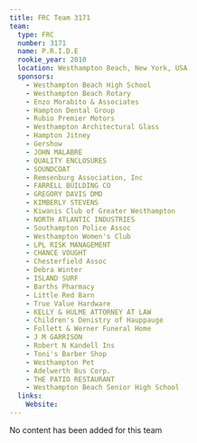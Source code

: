 ```yaml
---
title: FRC Team 3171
team:
  type: FRC
  number: 3171
  name: P.R.I.D.E
  rookie_year: 2010
  location: Westhampton Beach, New York, USA
  sponsors:
    - Westhampton Beach High School
    - Westhampton Beach Rotary
    - Enzo Morabito & Associates
    - Hampton Dental Group
    - Rubio Premier Motors
    - Westhampton Architectural Glass
    - Hampton Jitney
    - Gershow
    - JOHN MALABRE
    - QUALITY ENCLOSURES
    - SOUNDCOAT
    - Remsenburg Association, Inc
    - FARRELL BUILDING CO
    - GREGORY DAVIS DMD
    - KIMBERLY STEVENS
    - Kiwanis Club of Greater Westhampton
    - NORTH ATLANTIC INDUSTRIES
    - Southampton Police Assoc
    - Westhampton Women's Club
    - LPL RISK MANAGEMENT
    - CHANCE VOUGHT
    - Chesterfield Assoc
    - Debra Winter
    - ISLAND SURF
    - Barths Pharmacy
    - Little Red Barn
    - True Value Hardware
    - KELLY & HULME ATTORNEY AT LAW
    - Children's Denistry of Hauppauge
    - Follett & Werner Funeral Home
    - J M GARRISON
    - Robert N Kandell Ins
    - Toni's Barber Shop
    - Westhampton Pet
    - Adelwerth Bus Corp.
    - THE PATIO RESTAURANT
    - Westhampton Beach Senior High School
  links:
    Website: 
---
```

No content has been added for this team